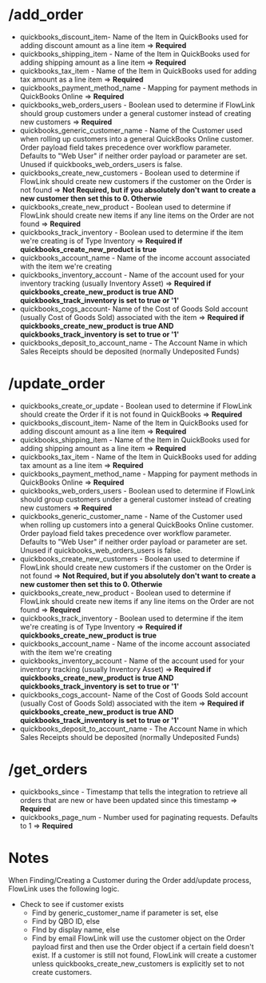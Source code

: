 # /add_order
- quickbooks_discount_item- Name of the Item in QuickBooks used for adding discount amount as a line item => **Required**
- quickbooks_shipping_item - Name of the Item in QuickBooks used for adding shipping amount as a line item => **Required**
- quickbooks_tax_item - Name of the Item in QuickBooks used for adding tax amount as a line item => **Required**
- quickbooks_payment_method_name - Mapping for payment methods in QuickBooks Online => **Required**
- quickbooks_web_orders_users - Boolean used to determine if FlowLink should group customers under a general customer instead of creating new customers => **Required**
- quickbooks_generic_customer_name - Name of the Customer used when rolling up customers into a general QuickBooks Online customer. Order payload field takes precedence over workflow parameter. Defaults to "Web User" if neither order payload or parameter are set. Unused if quickbooks_web_orders_users is false.
- quickbooks_create_new_customers - Boolean used to determine if FlowLink should create new customers if the customer on the Order is not found  => **Not Required, but if you absolutely don't want to create a new customer then set this to 0. Otherwie**
- quickbooks_create_new_product - Boolean used to determine if FlowLink should create new items if any line items on the Order are not found  => **Required**
- quickbooks_track_inventory - Boolean used to determine if the item we're creating is of Type Inventory => **Required if quickbooks_create_new_product is true**
- quickbooks_account_name - Name of the income account associated with the item we're creating
- quickbooks_inventory_account - Name of the account used for your inventory tracking (usually Inventory Asset) => **Required if quickbooks_create_new_product is true AND quickbooks_track_inventory is set to true or '1'**
- quickbooks_cogs_account- Name of the Cost of Goods Sold account (usually Cost of Goods Sold) associated with the item => **Required if quickbooks_create_new_product is true AND quickbooks_track_inventory is set to true or '1'**
- quickbooks_deposit_to_account_name - The Account Name in which Sales Receipts should be deposited (normally Undeposited Funds)

# /update_order
- quickbooks_create_or_update - Boolean used to determine if FlowLink should create the Order if it is not found in QuickBooks => **Required**
- quickbooks_discount_item- Name of the Item in QuickBooks used for adding discount amount as a line item => **Required**
- quickbooks_shipping_item - Name of the Item in QuickBooks used for adding shipping amount as a line item => **Required**
- quickbooks_tax_item - Name of the Item in QuickBooks used for adding tax amount as a line item => **Required**
- quickbooks_payment_method_name - Mapping for payment methods in QuickBooks Online => **Required**
- quickbooks_web_orders_users - Boolean used to determine if FlowLink should group customers under a general customer instead of creating new customers => **Required**
- quickbooks_generic_customer_name - Name of the Customer used when rolling up customers into a general QuickBooks Online customer. Order payload field takes precedence over workflow parameter. Defaults to "Web User" if neither order payload or parameter are set. Unused if quickbooks_web_orders_users is false.
- quickbooks_create_new_customers - Boolean used to determine if FlowLink should create new customers if the customer on the Order is not found  => **Not Required, but if you absolutely don't want to create a new customer then set this to 0. Otherwie**
- quickbooks_create_new_product - Boolean used to determine if FlowLink should create new items if any line items on the Order are not found  => **Required**
- quickbooks_track_inventory - Boolean used to determine if the item we're creating is of Type Inventory => **Required if quickbooks_create_new_product is true**
- quickbooks_account_name - Name of the income account associated with the item we're creating
- quickbooks_inventory_account - Name of the account used for your inventory tracking (usually Inventory Asset) => **Required if quickbooks_create_new_product is true AND quickbooks_track_inventory is set to true or '1'**
- quickbooks_cogs_account- Name of the Cost of Goods Sold account (usually Cost of Goods Sold) associated with the item => **Required if quickbooks_create_new_product is true AND quickbooks_track_inventory is set to true or '1'**
- quickbooks_deposit_to_account_name - The Account Name in which Sales Receipts should be deposited (normally Undeposited Funds)

# /get_orders
- quickbooks_since - Timestamp that tells the integration to retrieve all orders that are new or have been updated since this timestamp => **Required**
- quickbooks_page_num - Number used for paginating requests. Defaults to 1 => **Required**


# Notes
When Finding/Creating a Customer during the Order add/update process, FlowLink uses the following logic.
- Check to see if customer exists
  - Find by generic_customer_name if parameter is set, else
  - Find by QBO ID, else
  - FInd by display name, else
  - Find by email
FlowLink will use the customer object on the Order payload first and then use the Order object if a certain field doesn't exist.
If a customer is still not found, FlowLink will create a customer unless quickbooks_create_new_customers is explicitly set to not create customers.